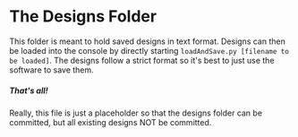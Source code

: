 # The Designs Folder

This folder is meant to hold saved designs in text format. Designs can then be loaded into the console by directly
starting `loadAndSave.py [filename to be loaded]`. The designs follow a strict format so it's best to just use the software
to save them.

##### That's all!
Really, this file is just a placeholder so that the designs folder can be committed, but all existing designs NOT be committed.
